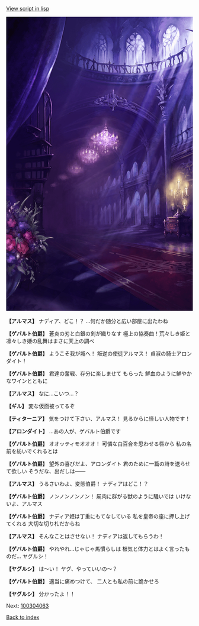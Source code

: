 [View script in lisp](../scripts/100304061.txt)

![300_devil_room.png](../images/backgrounds/300_devil_room.png)

**【アルマス】**
ナディア、どこ！？
…何だか随分と広い部屋に出たわね

**【ゲバルト伯爵】**
蒼炎の刃と白銀の剣が織りなす
極上の協奏曲！荒々しき姫と
凛々しき姫の乱舞はまさに天上の調べ

**【ゲバルト伯爵】**
ようこそ我が城へ！
叛逆の使徒アルマス！
貞淑の騎士アロンダイト！

**【ゲバルト伯爵】**
君達の奮戦、存分に楽しませて
もらった
鮮血のように鮮やかなワインとともに

**【アルマス】**
なに…こいつ…？

**【ギル】**
変な仮面被ってるぞ

**【ティターニア】**
気をつけて下さい、アルマス！
見るからに怪しい人物です！

**【アロンダイト】**
…あの人が、ゲバルト伯爵です

**【ゲバルト伯爵】**
オオッティモオオオ！
可憐な白百合を思わせる唇から
私の名前を紡いでくれるとは

**【ゲバルト伯爵】**
望外の喜びだよ、アロンダイト
君のために一篇の詩を送らせて欲しい
そうだな、出だしは――

**【アルマス】**
うるさいわよ、変態伯爵！
ナディアはどこ！？

**【ゲバルト伯爵】**
ノンノンノンノン！
屍肉に群がる獣のように騒いでは
いけないよ、アルマス

**【ゲバルト伯爵】**
ナディア姫は丁重にもてなしている
私を皇帝の座に押し上げてくれる
大切な切り札だからね

**【アルマス】**
そんなことはさせない！
ナディアは返してもらうわ！

**【ゲバルト伯爵】**
やれやれ…じゃじゃ馬慣らしは
根気と体力とはよく言ったものだ…
ヤグルシ！

**【ヤグルシ】**
は～い！
ヤグ、やっていいの～？

**【ゲバルト伯爵】**
適当に痛めつけて、
二人とも私の前に跪かせろ

**【ヤグルシ】**
分かったよ！！

Next: [100304063](100304063.md)

[Back to index](index.md)
